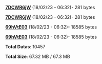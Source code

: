 [**7DCWR6jW**](/data/7DCWR6jW.txt) (18/02/23 - 06:32)- 281 bytes

[**7DCWR6jW**](/data/7DCWR6jW.txt) (18/02/23 - 06:32)- 281 bytes

[**69hVtE03**](/data/69hVtE03.txt) (18/02/23 - 06:32)- 18585 bytes

[**69hVtE03**](/data/69hVtE03.txt) (18/02/23 - 06:32)- 18585 bytes

**Total Datas**: 10457

**Total Size**: 67.32 MB / 67.3 MB